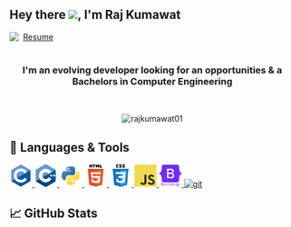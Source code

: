 ## Hey there <img src="https://github.com/TheDudeThatCode/TheDudeThatCode/blob/master/Assets/Hi.gif" width="29px">, I'm Raj Kumawat

<a href="https://www.linkedin.com/in/raj-kumawat/">
  <img align="left" width="24px" src="https://cdn.jsdelivr.net/npm/simple-icons@v3/icons/linkedin.svg"  />
</a>
<!--
<a href="mailto:raj.s.kumawat01@gmail.com">
  <img align="left" width="26px" src="https://cdn.jsdelivr.net/npm/simple-icons@v3/icons/gmail.svg" />
</a>-->
<!-- <a href="https://dev.to/rajkumawat01">
  <img align="left" width="26px" src="https://cdn.jsdelivr.net/npm/simple-icons@v3/icons/dev-dot-to.svg" />
</a> -->
<a target="_blank" href="https://drive.google.com/file/d/1AoZh3fEqQDigHFyXK7LmpyUuztVYlky0/view?usp=sharing">Resume</a>

<br/>
<br/>
<h3 align="center">I'm an evolving developer looking for an opportunities & a Bachelors in Computer Engineering</h3>
<br/>



<p align="center"> <img src="https://komarev.com/ghpvc/?username=rajkumawat01" alt="rajkumawat01" /> </p>

## 🔧 Languages & Tools
<p align="centre"> 
<a href="https://www.cprogramming.com/" target="_blank"> <img src="https://raw.githubusercontent.com/devicons/devicon/master/icons/c/c-original.svg" alt="c" width="40" height="40"/> </a> 
<a href="https://www.w3schools.com/cpp/" target="_blank"> <img src="https://raw.githubusercontent.com/devicons/devicon/master/icons/cplusplus/cplusplus-original.svg" alt="cplusplus" width="40" height="40"/> </a> 
<a href="https://www.python.org" target="_blank"> <img src="https://raw.githubusercontent.com/devicons/devicon/master/icons/python/python-original.svg" alt="python" width="40" height="40"/> </a> 
<a href="https://www.w3.org/html/" target="_blank"> <img src="https://raw.githubusercontent.com/devicons/devicon/master/icons/html5/html5-original-wordmark.svg" alt="html5" width="40" height="40"/> </a> 
<a href="https://www.w3schools.com/css/" target="_blank"> <img src="https://raw.githubusercontent.com/devicons/devicon/master/icons/css3/css3-original-wordmark.svg" alt="css3" width="40" height="40"/> </a>
<a href="https://developer.mozilla.org/en-US/docs/Web/JavaScript" target="_blank"> <img src="https://raw.githubusercontent.com/devicons/devicon/master/icons/javascript/javascript-original.svg" alt="javascript" width="40" height="40"/> </a> 
<a href="https://getbootstrap.com" target="_blank"> <img src="https://raw.githubusercontent.com/devicons/devicon/master/icons/bootstrap/bootstrap-plain-wordmark.svg" alt="bootstrap" width="40" height="40"/> </a> 
<a href="https://git-scm.com/" target="_blank"> <img src="https://www.vectorlogo.zone/logos/git-scm/git-scm-icon.svg" alt="git" width="40" height="40"/> </a> 


## &#x1f4c8; GitHub Stats
<!--
[![rajkumawat's github streak](https://github-readme-streak-stats.herokuapp.com/?user=rajkumawat01&theme=blue-green)](https://github.com/rajkumawat01/github-readme-streak-stats)

![rajkumawat's GitHub stats](https://github-readme-stats.vercel.app/api?username=rajkumawat01&show_icons=true&theme=chartreuse-dark)-->
<!--
<p align="center">
  <img width="48%" src="https://github-readme-stats.vercel.app/api?username=rajkumawat01&show_icons=true&theme=chartreuse-dark" />
  <img width="48%" src="https://github-readme-streak-stats.herokuapp.com/?user=rajkumawat01&theme=blue-green" />
</p>
-->
<!--
[![rajkumawat's github activity graph](https://activity-graph.herokuapp.com/graph?username=rajkumawat01&theme=react-dark)](https://github.com/rajkumawat01)

<p align="center">
  <img src="https://github-readme-stats.vercel.app/api/top-langs/?username=rajkumawat01&theme=tokyonight" align="center" />
</p>-->
